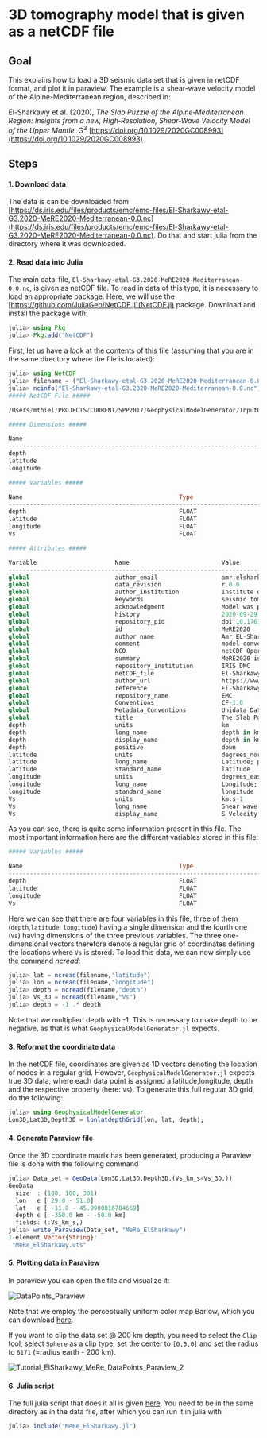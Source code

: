 # 3D tomography model that is given as a netCDF file

## Goal
This explains how to load a 3D seismic data set that is given in netCDF format, and plot it in paraview. The example is a shear-wave velocity model of the Alpine-Mediterranean region, described in:

El-Sharkawy et al. (2020), *The Slab Puzzle of the Alpine‐Mediterranean Region: Insights from a new, High‐Resolution, Shear‐Wave Velocity Model of the Upper Mantle*, G$^3$ [https://doi.org/10.1029/2020GC008993](https://doi.org/10.1029/2020GC008993)


## Steps
#### 1. Download data
The data is can be downloaded from [https://ds.iris.edu/files/products/emc/emc-files/El-Sharkawy-etal-G3.2020-MeRE2020-Mediterranean-0.0.nc](https://ds.iris.edu/files/products/emc/emc-files/El-Sharkawy-etal-G3.2020-MeRE2020-Mediterranean-0.0.nc). Do that and start julia from the directory where it was downloaded.

#### 2. Read data into Julia
The main data-file, `El-Sharkawy-etal-G3.2020-MeRE2020-Mediterranean-0.0.nc`, is given as netCDF file. To read in data of this type, it is necessary to load an appropriate package. Here, we will use the [https://github.com/JuliaGeo/NetCDF.jl](NetCDF.jl) package. Download and install the package with:
 ```julia
julia> using Pkg
julia> Pkg.add("NetCDF")
```
First, let us have a look at the contents of this file (assuming that you are in the same directory where the file is located):
 ```julia
julia> using NetCDF
julia> filename = ("El-Sharkawy-etal-G3.2020-MeRE2020-Mediterranean-0.0.nc")
julia> ncinfo("El-Sharkawy-etal-G3.2020-MeRE2020-Mediterranean-0.0.nc")
##### NetCDF File #####

/Users/mthiel/PROJECTS/CURRENT/SPP2017/GeophysicalModelGenerator/InputData/El-Sharkawy/El-Sharkawy-etal-G3.2020-MeRE2020-Mediterranean-0.0.nc

##### Dimensions #####

Name                                                                            Length
--------------------------------------------------------------------------------------------------------------------------
depth                                                                           301
latitude                                                                        100
longitude                                                                       100

##### Variables #####

Name                                            Type                    Dimensions
--------------------------------------------------------------------------------------------------------------------------
depth                                           FLOAT                   depth
latitude                                        FLOAT                   latitude
longitude                                       FLOAT                   longitude
Vs                                              FLOAT                   longitude latitude depth

##### Attributes #####

Variable                      Name                          Value
--------------------------------------------------------------------------------------------------------------------------
global                        author_email                  amr.elsharkawy@ifg.uni-kiel.de
global                        data_revision                 r.0.0
global                        author_institution            Institute of Geosciences, University of Kiel, Otto-Hahn Pl..
global                        keywords                      seismic tomography, shear wave, Mediterranean, phase veloc..
global                        acknowledgment                Model was provided by Dr. El-Sharkawy, Institute of Geosci..
global                        history                       2020-09-29 14:37:43 UTC Converted to netCDF by GeoCSV_2_ne..
global                        repository_pid                doi:10.17611/dp/emc.2020.meresvelsh.1
global                        id                            MeRE2020
global                        author_name                   Amr EL-Sharkawy
global                        comment                       model converted to netCDF by IRIS EMC
global                        NCO                           netCDF Operators version 4.7.5 (Homepage = http://nco.sf.n..
global                        summary                       MeRE2020 is a high-resolution Shearâwave velocity mod..
global                        repository_institution        IRIS DMC
global                        netCDF_file                   El-Sharkawy-etal-G3.2020-MeRE2020-Mediterranean-1.0.nc
global                        author_url                    https://www.seismologie.ifg.uni-kiel.de
global                        reference                     El-Sharkawy, et al. (2020)
global                        repository_name               EMC
global                        Conventions                   CF-1.0
global                        Metadata_Conventions          Unidata Dataset Discovery v1.0
global                        title                         The Slab Puzzle of the AlpineâMediterranean Region: I..
depth                         units                         km
depth                         long_name                     depth in km
depth                         display_name                  depth in km
depth                         positive                      down
latitude                      units                         degrees_north
latitude                      long_name                     Latitude; positive north
latitude                      standard_name                 latitude
longitude                     units                         degrees_east
longitude                     long_name                     Longitude; positive east
longitude                     standard_name                 longitude
Vs                            units                         km.s-1
Vs                            long_name                     Shear wave velocity
Vs                            display_name                  S Velocity (km/s)
```
As you can see, there is quite some information present in this file. The most important information here are the different variables stored in this file:

```julia
##### Variables #####

Name                                            Type                    Dimensions
--------------------------------------------------------------------------------------------------------------------------
depth                                           FLOAT                   depth
latitude                                        FLOAT                   latitude
longitude                                       FLOAT                   longitude
Vs                                              FLOAT                   longitude latitude depth
```
Here we can see that there are four variables in this file, three of them (`depth`,`latitude`, `longitude`) having a single dimension and the fourth one (`Vs`) having dimensions of the three previous variables. The three one-dimensional vectors therefore denote a regular grid of coordinates defining the locations where `Vs` is stored.
To load this data, we can now simply use the command *ncread*:
```julia
julia> lat = ncread(filename,"latitude")
julia> lon = ncread(filename,"longitude")
julia> depth = ncread(filename,"depth")
julia> Vs_3D = ncread(filename,"Vs")
julia> depth = -1 .* depth
```
Note that we multiplied depth with -1. This is necessary to make depth to be negative, as that is what `GeophysicalModelGenerator.jl` expects.

#### 3. Reformat the coordinate data
In the netCDF file, coordinates are given as 1D vectors denoting the location of nodes in a regular grid. However, `GeophysicalModelGenerator.jl` expects true 3D data, where each data point is assigned a latitude,longitude, depth and the respective property (here: `Vs`). To generate this full regular 3D grid, do the following:
```julia
julia> using GeophysicalModelGenerator
Lon3D,Lat3D,Depth3D = lonlatdepthGrid(lon, lat, depth);
```
#### 4. Generate Paraview file
Once the 3D coordinate matrix has been generated, producing a Paraview file is done with the following command
```julia
julia> Data_set = GeoData(Lon3D,Lat3D,Depth3D,(Vs_km_s=Vs_3D,))
GeoData
  size  : (100, 100, 301)
  lon   ϵ [ 29.0 - 51.0]
  lat   ϵ [ -11.0 - 45.9900016784668]
  depth ϵ [ -350.0 km - -50.0 km]
  fields: (:Vs_km_s,)
julia> write_Paraview(Data_set, "MeRe_ElSharkawy")
1-element Vector{String}:
 "MeRe_ElSharkawy.vts"
```

#### 5. Plotting data in Paraview
In paraview you can open the file and visualize it:

![DataPoints_Paraview](../assets/img/Tutorial_ElSharkawy_MeRe_DataPoints_Paraview_1.png)

Note that we employ the perceptually uniform color map Barlow, which you can download [here](https://www.fabiocrameri.ch/colourmaps/).

If you want to clip the data set @ 200 km depth, you need to select the `Clip` tool, select `Sphere` as a clip type, set the center to `[0,0,0]` and set the radius to `6171` (=radius earth - 200 km).

![Tutorial_ElSharkawy_MeRe_DataPoints_Paraview_2](../assets/img/Tutorial_ElSharkawy_MeRe_DataPoints_Paraview_2.png)

#### 6. Julia script

The full julia script that does it all is given [here](https://github.com/JuliaGeodynamics/GeophysicalModelGenerator.jl/blob/main/tutorials/MeRe_ElSharkawy.jl). You need to be in the same directory as in the data file, after which you can run it in julia with
```julia
julia> include("MeRe_ElSharkawy.jl")
```
